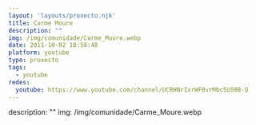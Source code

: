 ```yaml
---
layout: 'layouts/proxecto.njk'
title: Carme Moure
description: ""
img: /img/comunidade/Carme_Moure.webp
date: 2011-10-02 10:58:48
platform: youtube
type: proxecto
tags:
  - youtube
redes:
  youtube: https://www.youtube.com/channel/UCRHNrIxrWF0vrMbc5U50B-Q
---
```

description: ""
img: /img/comunidade/Carme_Moure.webp
